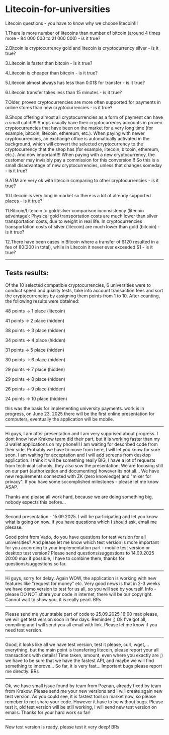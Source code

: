 # Litecoin-for-universities
Litecoin questions - you have to know why we choose litecoin!!!

1.There is more number of litecoins than number of bitcoin (around 4 times more - 84 000 000 to 21 000 000) - is it true?

2.Bitcoin is cryptocurrency gold and litecoin is cryptocurrency silver - is it true?

3.Litecoin is faster than bitcoin - is it true?

4.Litecoin is cheaper than bitcoin - is it true?

5.Litecoin almost always has less than 0.01$ for transfer - is it true?

6.Litecoin transfer takes less than 15 minutes - is it true?

7.Older, proven cryptocurrencies are more often supported for payments in online stores than new cryptocurrencies - is it true?

8.Shops offering almost all cryptocurrencies as a form of payment can have a small catch!!! Shops usually have their cryptocurrency accounts in proven cryptocurrencies that have been on the market for a very long time (for example, bitcoin, litecoin, ethereum, etc.). When paying with newer cryptocurrencies, an exchange office is automatically activated in the background, which will convert the selected cryptocurrency to the cryptocurrency that the shop has (for example, litecoin, bitcoin, ethereum, etc.). And now important!!! When paying with a new cryptocurrency, the customer may invisibly pay a commission for this conversion!!! So this is a small disadvantage of new cryptocurrencies, unless that changes someday - is it true?

9.ATM are very ok with litecoin comparing to other cryptocurrencies - is it true?

10.Litecoin is very long in market so there is a lot of already supported places - is it true?

11.Bitcoin/Litecoin to gold/silver comparison inconsistency (litecoin adventage):
Physical gold transportation costs are much lower than silver transportation costs, due to weight in real life.
In cryptocurrencies transportation costs of silver (litecoin) are much lower than gold (bitcoin) - is it true?

12.There have been cases in Bitcoin where a transfer of $120 resulted in a fee of $80 ($200 in total), while in Litecoin it never ever exceeded $1 - is it true?

-----------------------------------
Tests results:
-----------------------------------

Of the 10 selected compatible cryptocurrencies, 6 universities were to conduct speed and quality tests, take into account transaction fees and sort the cryptocurrencies by assigning them points from 1 to 10. After counting, the following results were obtained:

48 points -> 1  place (litecoin)

41 points -> 2  place (hidden)

38 points -> 3  place (hidden)

34 points -> 4  place (hidden)

31 points -> 5  place (hidden)

30 points -> 6  place (hidden)

29 points -> 7  place (hidden)

29 points -> 8  place (hidden)

26 points -> 9  place (hidden)

24 points -> 10 place (hidden)

this was the basis for implementing university payments. work is in progress, on June 23, 2025 there will be the first online presentation for computers, eventually the application will be mobile.

-----

Hi guys, I am after presentation and I am very supprised about progress. I dont know how Krakow team did their part, but it is working faster than my 3 wallet applications on my phone!!! I am waiting for described code from their side.
Probably we have to move from here, I will let you know for sure soon.
I am waiting for acceptation and I will add screens from desktop application. I think it will be something really BIG, I have a lot of requests from technical schools, they also sow the presentation.
We are focusing still on our part (authorization and documenting) however its not all... We have new requirements connected with ZK (zero knowledge) and "mixer for privacy".
If you have some sccomplished milestones - please let me know ASAP.

Thanks and please all work hard, because we are doing something big, nobody expects this before...

-----

Second presentation - 15.09.2025. I will be participating and let you know what is going on now.
If you have questions which I should ask, email me plesase.


Good point from Vado, do you have questions for test version for all universities?
And please let me know which test version is more important for you according to your implementation part - mobile test version or desktop test version?
Please send questions/suggestions to 14.09.2025 20:00 max if possible, I have to combine them, thanks for questions/suggestions so far.

-----

Hi guys, sorry for delay.
Again WOW, the application is working with new features like "request for money" etc. Very good news is that in 2-3 weeks we have demo version to test for us all, so you will see by yourself.
Info - please DO NOT share your code in internet, there will be our copyright.
Cannot wait to show you, it is really pearl. BRs

-----

Please send me your stable part of code to 25.09.2025 16:00 max please, we will get test version soon in few days.
Reminder ;)
Ok I've got all, compiling and I will send you all email with link. Please let me know if you need test version.

-----

Good, it looks like all we have test version, test it please, curl, wget,... everything, but the main point is transfering litecoin, please report your all transactions with details! Time taken, amount, even where you exactly are ;) we have to be sure that we have the fastest API, and maybe we will find something to improve... So far, it is very fast... Important bugs please report me directly. BRs

-----

Ok, we have small issue found by team from Poznan, already fixed by team from Krakow. Please send me your new versions and I will create again new test version. As you could see, it is fastest tool on market now, so please remeber to not share your code. However it have to be without bugs. Please test it, old test version will be still working, I will send new test version on emails. Thanks for your hard work so far!

-----

New test version is ready, please test it very deep! BRs
